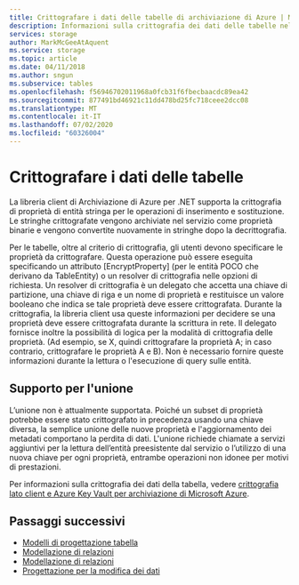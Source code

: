 ```yaml
---
title: Crittografare i dati delle tabelle di archiviazione di Azure | Microsoft Docs
description: Informazioni sulla crittografia dei dati delle tabelle nell'archiviazione di Azure.
services: storage
author: MarkMcGeeAtAquent
ms.service: storage
ms.topic: article
ms.date: 04/11/2018
ms.author: sngun
ms.subservice: tables
ms.openlocfilehash: f56946702011968a0fcb31f6fbecbaacdc89ea42
ms.sourcegitcommit: 877491bd46921c11dd478bd25fc718ceee2dcc08
ms.translationtype: MT
ms.contentlocale: it-IT
ms.lasthandoff: 07/02/2020
ms.locfileid: "60326004"
---
```

# <a name="encrypt-table-data"></a>Crittografare i dati delle tabelle
La libreria client di Archiviazione di Azure per .NET supporta la crittografia di proprietà di entità stringa per le operazioni di inserimento e sostituzione. Le stringhe crittografate vengono archiviate nel servizio come proprietà binarie e vengono convertite nuovamente in stringhe dopo la decrittografia.    

Per le tabelle, oltre al criterio di crittografia, gli utenti devono specificare le proprietà da crittografare. Questa operazione può essere eseguita specificando un attributo [EncryptProperty] \(per le entità POCO che derivano da TableEntity) o un resolver di crittografia nelle opzioni di richiesta. Un resolver di crittografia è un delegato che accetta una chiave di partizione, una chiave di riga e un nome di proprietà e restituisce un valore booleano che indica se tale proprietà deve essere crittografata. Durante la crittografia, la libreria client usa queste informazioni per decidere se una proprietà deve essere crittografata durante la scrittura in rete. Il delegato fornisce inoltre la possibilità di logica per la modalità di crittografia delle proprietà. (Ad esempio, se X, quindi crittografare la proprietà A; in caso contrario, crittografare le proprietà A e B). Non è necessario fornire queste informazioni durante la lettura o l'esecuzione di query sulle entità.

## <a name="merge-support"></a>Supporto per l'unione

L’unione non è attualmente supportata. Poiché un subset di proprietà potrebbe essere stato crittografato in precedenza usando una chiave diversa, la semplice unione delle nuove proprietà e l'aggiornamento dei metadati comportano la perdita di dati. L'unione richiede chiamate a servizi aggiuntivi per la lettura dell’entità preesistente dal servizio o l’utilizzo di una nuova chiave per ogni proprietà, entrambe operazioni non idonee per motivi di prestazioni.     

Per informazioni sulla crittografia dei dati della tabella, vedere [crittografia lato client e Azure Key Vault per archiviazione di Microsoft Azure](../common/storage-client-side-encryption.md).  

## <a name="next-steps"></a>Passaggi successivi

- [Modelli di progettazione tabella](table-storage-design-patterns.md)
- [Modellazione di relazioni](table-storage-design-modeling.md)
- [Modellazione di relazioni](table-storage-design-modeling.md)
- [Progettazione per la modifica dei dati](table-storage-design-for-modification.md)
